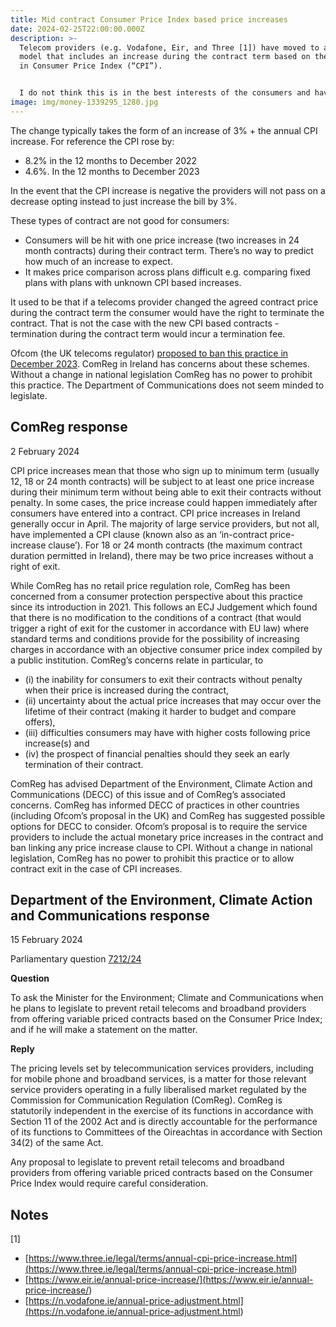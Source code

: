 ```yaml
---
title: Mid contract Consumer Price Index based price increases
date: 2024-02-25T22:00:00.000Z
description: >-
  Telecom providers (e.g. Vodafone, Eir, and Three [1]) have moved to a pricing
  model that includes an increase during the contract term based on the change
  in Consumer Price Index (“CPI”).


  I do not think this is in the best interests of the consumers and have been pushing on ComReg and the the Department of Communications to see whether this practice can be regulated.
image: img/money-1339295_1280.jpg
---
```

The change typically takes the form of an increase of 3% + the annual CPI increase. For reference the CPI rose by: 

* 8.2% in the 12 months to December 2022
* 4.6%. In the 12 months to December 2023

In the event that the CPI increase is negative the providers will not pass on a decrease opting instead to just increase the bill by 3%.

These types of contract are not good for consumers:

* Consumers will be hit with one price increase (two increases in 24 month contracts) during their contract term. There’s no way to predict how much of an increase to expect.
* It makes price comparison across plans difficult e.g. comparing fixed plans with plans with unknown CPI based increases.

It used to be that if a telecoms provider changed the agreed contract price during the contract term the consumer would have the right to terminate the contract. That is not the case with the new CPI based contracts - termination during the contract term would incur a termination fee.

Ofcom (the UK telecoms regulator) [proposed to ban this practice in December 2023](https://www.ofcom.org.uk/news-centre/2023/ban-on-inflation-linked-mid-contract-price-rise).  ComReg in Ireland has concerns about these schemes. Without a change in national legislation ComReg has no power to prohibit this practice. The Department of Communications does not seem minded to legislate.

## ComReg response

2 February 2024 

CPI price increases mean that those who sign up to minimum term (usually 12, 18 or 24 month contracts) will be subject to at least one price increase during their minimum term without being able to exit their contracts without penalty.  In some cases, the price increase could happen immediately after consumers have entered into a contract.  CPI price increases in Ireland generally occur in April. The majority of large service providers, but not all, have implemented a CPI clause (known also as an ‘in-contract price-increase clause’).  For 18 or 24 month contracts (the maximum contract duration permitted in Ireland), there may be two price increases without a right of exit.

While ComReg has no retail price regulation role, ComReg has been concerned from a consumer protection perspective about this practice since its introduction in 2021.  This follows an ECJ Judgement which found that there is no modification to the conditions of a contract (that would trigger a right of exit for the customer in accordance with EU law) where standard terms and conditions provide for the possibility of increasing charges in accordance with an objective consumer price index compiled by a public institution.   ComReg’s concerns relate in particular, to 

* (i) the inability for consumers to exit their contracts without penalty when their price is increased during the contract, 
* (ii) uncertainty about the actual price increases that may occur over the lifetime of their contract (making it harder to budget and compare offers), 
* (iii) difficulties consumers may have with higher costs following price increase(s) and 
* (iv) the prospect of financial penalties should they seek an early termination of their contract.

ComReg has advised Department of the Environment, Climate Action and Communications (DECC) of this issue and of ComReg’s associated concerns.  ComReg has informed DECC of practices in other countries (including Ofcom’s proposal in the UK) and ComReg has suggested possible options for DECC to consider.   Ofcom’s proposal is to require the service providers to include the actual monetary price increases in the contract and ban linking any price increase clause to CPI.
Without a change in national legislation, ComReg has no power to prohibit this practice or to allow contract exit in the case of CPI increases.

## Department of the Environment, Climate Action and Communications response

15 February 2024

Parliamentary question [7212/24](https://www.oireachtas.ie/en/debates/question/2024-02-15/161/)

**Question**

To ask the Minister for the Environment; Climate and Communications when he plans to legislate to prevent retail telecoms and broadband providers from offering variable priced contracts based on the Consumer Price Index; and if he will make a statement on the matter.

**Reply**

The pricing levels set by telecommunication services providers, including for mobile phone and broadband services, is a matter for those relevant service providers operating in a fully liberalised market regulated by the Commission for Communication Regulation (ComReg). ComReg is statutorily independent in the exercise of its functions in accordance with Section 11 of the 2002 Act and is directly accountable for the performance of its functions to Committees of the Oireachtas in accordance with Section 34(2) of the same Act.

Any proposal to legislate to prevent retail telecoms and broadband providers from offering variable priced contracts based on the Consumer Price Index would require careful consideration.

## Notes

\[1]

* [https://www.three.ie/legal/terms/annual-cpi-price-increase.html](<https://www.three.ie/legal/terms/annual-cpi-price-increase.html>)
* [https://www.eir.ie/annual-price-increase/](<https://www.eir.ie/annual-price-increase/>)
* [https://n.vodafone.ie/annual-price-adjustment.html](<https://n.vodafone.ie/annual-price-adjustment.html>)
